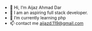 - 👋 Hi, I’m Aijaz Ahmad Dar
- 👀 I am an aspiring full stack developer.
- 🌱 I’m currently learning php
- 📫 contact me aijazd.119@gmail.com

<!---
daraijaz1122/daraijaz1122 is a ✨ special ✨ repository because its `README.md` (this file) appears on your GitHub profile.
You can click the Preview link to take a look at your changes.
--->
